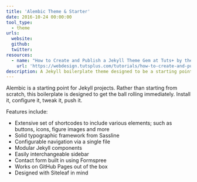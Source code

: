 ```yaml
---
title: 'Alembic Theme & Starter'
date: 2016-10-24 00:00:00
tool_type:
  - theme
urls:
  website:
  github:
  twitter:
resources:
  - name: "How to Create and Publish a Jekyll Theme Gem at Tuts+ by the theme's author"
    url: 'https://webdesign.tutsplus.com/tutorials/how-to-create-and-publish-a-jekyll-theme-gem--cms-27475'
description: A Jekyll boilerplate theme designed to be a starting point for any Jekyll website.
---
```



Alembic is a starting point for Jekyll projects. Rather than starting from scratch, this boilerplate is designed to get the ball rolling immediately. Install it, configure it, tweak it, push it.

Features include:

* Extensive set of shortcodes to include various elements; such as buttons, icons, figure images and more
* Solid typographic framework from Sassline
* Configurable navigation via a single file
* Modular Jekyll components
* Easily interchangeable sidebar
* Contact form built in using Formspree
* Works on GitHub Pages out of the box
* Designed with Siteleaf in mind